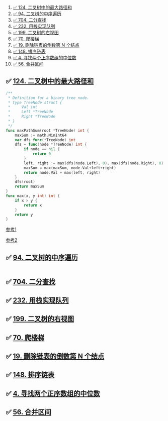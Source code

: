 


1. [✅ 124. 二叉树中的最大路径和](#-124-二叉树中的最大路径和)
2. [✅ 94. 二叉树的中序遍历](#-94-二叉树的中序遍历)
3. [✅ 704. 二分查找](#-704-二分查找)
4. [✅ 232. 用栈实现队列](#-232-用栈实现队列)
5. [✅ 199. 二叉树的右视图](#-199-二叉树的右视图)
6. [✅ 70. 爬楼梯](#-70-爬楼梯)
7. [✅ 19. 删除链表的倒数第 N 个结点](#-19-删除链表的倒数第-n-个结点)
8. [✅ 148. 排序链表](#-148-排序链表)
9. [✅ 4. 寻找两个正序数组的中位数](#-4-寻找两个正序数组的中位数)
10. [✅ 56. 合并区间](#-56-合并区间)




## ✅ [124. 二叉树中的最大路径和](https://leetcode-cn.com/problems/binary-tree-maximum-path-sum/)


```go
/**
 * Definition for a binary tree node.
 * type TreeNode struct {
 *     Val int
 *     Left *TreeNode
 *     Right *TreeNode
 * }
 */
func maxPathSum(root *TreeNode) int {
	maxSum := math.MinInt64
	var dfs func(*TreeNode) int
	dfs = func(node *TreeNode) int {
		if node == nil {
			return 0
		}
		left, right := max(dfs(node.Left), 0), max(dfs(node.Right), 0) // 左/右子树提供的最大路径和
		maxSum = max(maxSum, node.Val+left+right)                      // 当前子树内部的最大路径和更新最大路径和
		return node.Val + max(left, right)                             // 返回当前节点的最大路径和
	}
	dfs(root)
	return maxSum
}
func max(x, y int) int {
	if x > y {
		return x
	}
	return y
}
```

[参考1](https://leetcode-cn.com/problems/binary-tree-maximum-path-sum/solution/er-cha-shu-zhong-de-zui-da-lu-jing-he-by-leetcode-/)


[参考2](https://leetcode.cn/problems/binary-tree-maximum-path-sum/solution/shou-hui-tu-jie-hen-you-ya-de-yi-dao-dfsti-by-hyj8/)


## ✅ [94. 二叉树的中序遍历](https://leetcode-cn.com/problems/binary-tree-inorder-traversal/)


```go

```




## ✅ [704. 二分查找](https://leetcode-cn.com/problems/binary-search/) 




## ✅ [232. 用栈实现队列](https://leetcode-cn.com/problems/implement-queue-using-stacks/)










## ✅ [199. 二叉树的右视图](https://leetcode-cn.com/problems/binary-tree-right-side-view/)








## ✅ [70. 爬楼梯](https://leetcode-cn.com/problems/climbing-stairs/)




## ✅ [19. 删除链表的倒数第 N 个结点](https://leetcode-cn.com/problems/remove-nth-node-from-end-of-list/)


## ✅ [148. 排序链表](https://leetcode-cn.com/problems/sort-list/)


## ✅ [4. 寻找两个正序数组的中位数](https://leetcode-cn.com/problems/median-of-two-sorted-arrays/)




## ✅ [56. 合并区间](https://leetcode-cn.com/problems/merge-intervals/)
